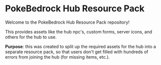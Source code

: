 # PokeBedrock Hub Resource Pack

Welcome to the PokeBedrock Hub Resource Pack repository!

This provides assets like the hub npc's, custom forms, server icons, and others for the hub to use.

**Purpose**: this was created to split up the required assets for the hub into a separate resource pack, so that users don't get filled with hundreds of errors from joining the hub (for missing items, etc.).